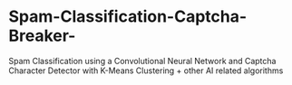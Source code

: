 # Spam-Classification-Captcha-Breaker-
Spam Classification using a Convolutional Neural Network and Captcha Character Detector with K-Means Clustering + other AI related algorithms
